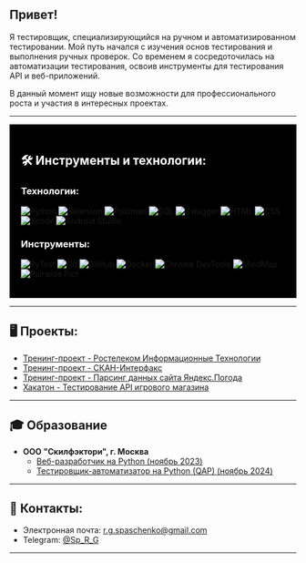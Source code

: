## Привет!

Я тестировщик, специализирующийся на ручном и автоматизированном тестировании. Мой путь начался с изучения основ тестирования и выполнения ручных проверок. Со временем я сосредоточилась на автоматизации тестирования, освоив инструменты для тестирования API и веб-приложений.

В данный момент ищу новые возможности для профессионального роста и участия в интересных проектах.

---

<div style="background-color: black; padding: 20px; color: white;">

## 🛠 Инструменты и технологии:

### Технологии:

<a href="https://www.python.org" style="text-decoration: none;"><img src="https://img.shields.io/badge/-Python-464646?style=flat-square&logo=python" alt="Python"></a>
<a href="https://www.selenium.dev" style="text-decoration: none;"><img src="https://img.shields.io/badge/-Selenium-464646?style=flat-square&logo=selenium" alt="Selenium"></a>
<a href="https://www.postman.com" style="text-decoration: none;"><img src="https://img.shields.io/badge/-Postman-464646?style=flat-square&logo=postman" alt="Postman"></a>
<a href="https://www.postgresql.org" style="text-decoration: none;"><img src="https://img.shields.io/badge/-SQL-464646?style=flat-square&logo=postgresql" alt="SQL"></a>
<a href="https://swagger.io" style="text-decoration: none;"><img src="https://img.shields.io/badge/-Swagger-464646?style=flat-square&logo=swagger" alt="Swagger"></a>
<a href="https://developer.mozilla.org/ru/docs/Web/HTML" style="text-decoration: none;"><img src="https://img.shields.io/badge/-HTML-464646?style=flat-square&logo=html5" alt="HTML"></a>
<a href="https://developer.mozilla.org/ru/docs/Web/CSS" style="text-decoration: none;"><img src="https://img.shields.io/badge/-CSS-464646?style=flat-square&logo=css3" alt="CSS"></a>
<a href="https://developer.apple.com/xcode/" style="text-decoration: none;"><img src="https://img.shields.io/badge/-Xcode-464646?style=flat-square&logo=xcode" alt="Xcode"></a>
<a href="https://developer.android.com/studio" style="text-decoration: none;"><img src="https://img.shields.io/badge/-Android_Studio-464646?style=flat-square&logo=android" alt="Android Studio"></a>

### Инструменты:

<a href="https://docs.pytest.org/en/stable/" style="text-decoration: none;"><img src="https://img.shields.io/badge/-PyTest-464646?style=flat-square&logo=pytest" alt="PyTest"></a>
<a href="https://git-scm.com" style="text-decoration: none;"><img src="https://img.shields.io/badge/-Git-464646?style=flat-square&logo=git" alt="Git"></a>
<a href="https://github.com" style="text-decoration: none;"><img src="https://img.shields.io/badge/-GitHub-464646?style=flat-square&logo=github" alt="GitHub"></a>
<a href="https://www.docker.com" style="text-decoration: none;"><img src="https://img.shields.io/badge/-Docker-464646?style=flat-square&logo=docker" alt="Docker"></a>
<a href="https://developer.chrome.com/docs/devtools/" style="text-decoration: none;"><img src="https://img.shields.io/badge/-Chrome%20DevTools-464646?style=flat-square&logo=googlechrome" alt="Chrome DevTools"></a>
<a href="https://coggle.it" style="text-decoration: none;"><img src="https://img.shields.io/badge/-MindMap-464646?style=flat-square&logo=mind" alt="MindMap"></a>
<a href="https://github.com/microsoft/pict" style="text-decoration: none;"><img src="https://img.shields.io/badge/-Pairwise%20Pict-464646?style=flat-square&logo=pict" alt="Pairwise Pict"></a>

</div>


---

## 🖥️ Проекты:

- [Тренинг-проект - Ростелеком Информационные Технологии](https://github.com/SpaRegina/Rostelecom.git)
- [Тренинг-проект - СКАН-Интерфакс](https://github.com/SpaRegina/Scan_interfax.git)
- [Тренинг-проект - Парсинг данных сайта Яндекс.Погода](https://github.com/SpaRegina/Yandex.Weather-website-data-parser.git)
- [Хакатон - Тестирование API игрового магазина](https://github.com/SpaRegina/Bug_Hunters.git)

---

## 🎓 Образование

- **ООО "Скилфэктори", г. Москва**
  - [Веб-разработчик на Python (ноябрь 2023)](https://drive.google.com/file/d/1-1cpZwiatxHbslT7GbPrwXMA18kKhTox/view?usp=drive_link)
  - [Тестировщик-автоматизатор на Python (QAP) (ноябрь 2024)](https://drive.google.com/file/d/1pZO5YZrPgXLjRE6ZMou3V4YQ_pc64R0T/view?usp=drive_link)

---

## 📲 Контакты:

- Электронная почта: [r.g.spaschenko@gmail.com](mailto:r.g.spaschenko@gmail.com)
- Telegram: [@Sp_R_G](https://t.me/Sp_R_G)

---

